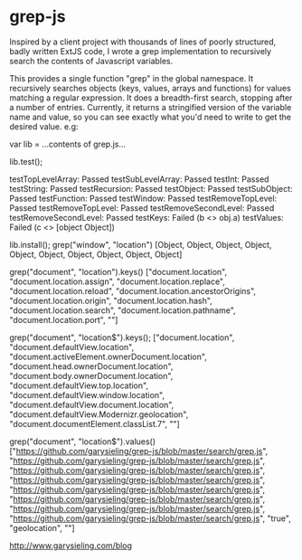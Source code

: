 grep-js
=======

Inspired by a client project with thousands of lines of poorly structured, badly written ExtJS code, I wrote a grep implementation to recursively search the contents of Javascript variables.

This provides a single function "grep" in the global namespace. It recursively searches objects (keys, values, arrays and functions) for values matching a regular expression. It does a breadth-first search, stopping after a number of entries. Currently, it returns a stringified version of the variable name and value, so you can see exactly what you'd need to write to get the desired value. e.g:

var lib = ...contents of grep.js...

lib.test();

testTopLevelArray: Passed
testSubLevelArray: Passed
testInt: Passed
testString: Passed
testRecursion: Passed
testObject: Passed
testSubObject: Passed
testFunction: Passed
testWindow: Passed
testRemoveTopLevel: Passed
testRemoveTopLevel: Passed
testRemoveSecondLevel: Passed
testRemoveSecondLevel: Passed
testKeys: Failed (b <> obj.a)
testValues: Failed (c <> [object Object])

lib.install();
grep("window", "location")
[Object, Object, Object, Object, Object, Object, Object, Object, Object, Object]

grep("document", "location").keys()
["document.location", "document.location.assign", "document.location.replace", "document.location.reload", "document.location.ancestorOrigins", "document.location.origin", "document.location.hash", "document.location.search", "document.location.pathname", "document.location.port", ""]

grep("document", "location$").keys();
["document.location", "document.defaultView.location", "document.activeElement.ownerDocument.location", "document.head.ownerDocument.location", "document.body.ownerDocument.location", "document.defaultView.top.location", "document.defaultView.window.location", "document.defaultView.document.location", "document.defaultView.Modernizr.geolocation", "document.documentElement.classList.7", ""]

grep("document", "location$").values()
["https://github.com/garysieling/grep-js/blob/master/search/grep.js", "https://github.com/garysieling/grep-js/blob/master/search/grep.js", "https://github.com/garysieling/grep-js/blob/master/search/grep.js", "https://github.com/garysieling/grep-js/blob/master/search/grep.js", "https://github.com/garysieling/grep-js/blob/master/search/grep.js", "https://github.com/garysieling/grep-js/blob/master/search/grep.js", "https://github.com/garysieling/grep-js/blob/master/search/grep.js", "https://github.com/garysieling/grep-js/blob/master/search/grep.js", "true", "geolocation", ""]

http://www.garysieling.com/blog
